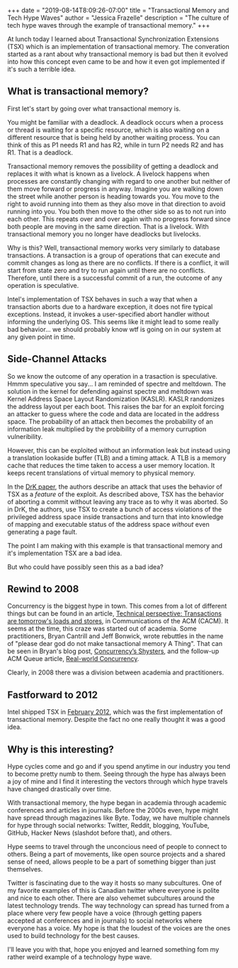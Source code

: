+++
date = "2019-08-14T8:09:26-07:00"
title = "Transactional Memory and Tech Hype Waves"
author = "Jessica Frazelle"
description = "The culture of tech hype waves through the example of transactional memory."
+++

At lunch today I learned about Transactional Synchronization Extensions (TSX) 
which is an implementation of transactional memory. The converation started as a rant
about why transactional memory is bad but then it evolved into how this concept
even came to be and how it even got implemented if it's such a terrible idea.

## What is transactional memory?

First let's start by going over what transactional memory is.

You might be familiar with a deadlock. A deadlock occurs when a process or thread is waiting
for a specific resource, which is also waiting on a different resource that is
being held by another waiting process. You can think of this as P1 needs R1
and has R2, while in turn P2 needs R2 and has R1. That is a deadlock. 

Transactional memory removes the possibility of getting a deadlock and replaces
it with what is known as a livelock. A livelock happens when processes are constantly
changing with regard to one another but neither of them move forward or
progress in anyway. Imagine you are walking down the street while another
person is heading towards you. You move to the right to avoid running into them
as they also move in that direction to avoid running into you. You both then
move to the other side so as to not run into each other. This repeats over and
over again with no progress forward since both people are moving in the
same direction. That is a livelock. With transactional memory you no longer
have deadlocks but livelocks.

Why is this? Well, transactional memory works very similarly to database
transactions. A transaction is a group of operations that can execute and
commit changes as long as there are no conflicts. If there is a conflict, it
will start from state zero and try to run again until there are no conflicts.
Therefore, until there is a successful commit of a run, the outcome of any
operation is speculative.

Intel's implementation of TSX behaves in such a way that when a transaction
aborts due to a hardware exception, it
does not fire typical exceptions. Instead, it invokes a user-specified abort handler
without informing the underlying OS.  This seems like it might lead to some
really bad behavior... we should probably know wtf is going on
in our system at any given point in time.

## Side-Channel Attacks

So we know the outcome of any operation in a trasaction is speculative.
Hmmm speculative you say... I am reminded of spectre and meltdown.
The solution in the kernel for defending against spectre and meltdown
was Kernel Address Space Layout Randomization (KASLR). KASLR randomizes
the address layout per each boot. This raises the bar for an exploit  forcing
an attacker to guess where the code and data are located in the address space.
The probability of an attack then becomes the probability of an information
leak multiplied by the probibility of a memory curruption vulneribility.

However, this can be exploited without an information leak but instead using 
a translation lookaside buffer (TLB)  and a timing attack. A TLB 
is a memory cache that reduces the time taken to access a user memory location.
It keeps recent translations of virtual memory to physical memory.

In the [DrK paper](https://gts3.org/assets/papers/2016/jang:drk-ccs.pdf), the
authors describe an attack that uses the behavior of TSX as a _feature_ of the
exploit. As described above, TSX has the behavior of aborting a commit without leaving any trace as
to why it was aborted. So in DrK, the
authors, use TSX to create a bunch of access violations of the privileged
address space inside transactions and turn that into knowledge of mapping and executable status
of the address space
_without_ even generating a page fault.

The point I am making with this example is that transactional memory and it's
implementation TSX are a bad idea.

But who could have possibly seen this as a bad idea?

## Rewind to 2008

Concurrency is the biggest hype in town. This comes from a lot of different
things but can be found in an article, [Technical perspective: Transactions are
tomorrow's loads and stores](https://dl.acm.org/citation.cfm?id=1378724),
in Communications of the ACM (CACM). It seems at the time, this craze was
started out of academia. Some practitioners, Bryan Cantrill and Jeff
Bonwick, wrote rebuttles in the name of "please dear god do not make
tansactional memory A Thing".
That can be seen in Bryan's blog post,
[Concurrency’s Shysters](http://dtrace.org/blogs/bmc/2008/11/03/concurrencys-shysters/),
and the follow-up ACM Queue article, [Real-world Concurrency](https://queue.acm.org/detail.cfm?id=1454462).

Clearly,  in 2008 there was a division between academia and
practitioners.

## Fastforward to 2012

Intel shipped TSX in [February 2012](https://software.intel.com/en-us/blogs/2012/02/07/transactional-synchronization-in-haswell), 
which was the first implementation of transactional memory. Despite the fact no
one really thought it was a good idea.


## Why is this interesting?

Hype cycles come and go and if you spend anytime in our industry you tend to
become pretty numb to them. Seeing through the hype has always been a joy of
mine and I find it interesting the vectors through which hype travels have
changed drastically over time.

With transactional memory, the hype began in academia through academic
conferences and articles in journals. Before the 2000s even, hype might have
spread through magazines like Byte. Today, we have multiple channels for hype
through social networks: Twitter, Reddit, blogging, YouTube, GitHub,
Hacker News (slashdot before
that), and others.

Hype seems to travel through the unconcious need of people to connect to
others. Being a part of movements, like open source projects and a shared sense
of need, allows people to be a part of something bigger than just themselves.

Twitter is fascinating due to the way it hosts so many subcultures. One of my
favorite examples of this is Canadian twitter where everyone is polite and nice
to each other. There are also vehemet subcultures around the latest technology
trends. The way technology can spread has turned from a place where very few
people have a voice (through getting papers accepted at conferences and in
journals) to social networks where everyone has a voice. My hope is that the
loudest of the voices are the ones used to build technology for the best
causes.

I'll leave you with that, hope you enjoyed and learned something fom
my rather weird example of a technology hype wave.
